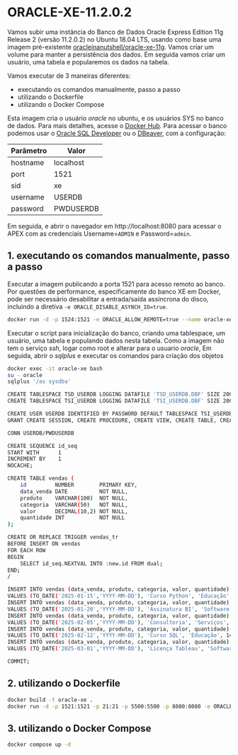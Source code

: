 # ORACLE-XE-11.2.0.2

Vamos subir uma instância do Banco de Dados Oracle Express Edition 11g Release 2 (versão 11.2.0.2) no Ubuntu 18.04 LTS, usando como base uma imagem pré-existente [oracleinanutshell/oracle-xe-11g](https://hub.docker.com/r/oracleinanutshell/oracle-xe-11g). Vamos criar um volume para manter a persistência dos dados. Em seguida vamos criar um usuário, uma tabela e popularemos os dados na tabela.

Vamos executar de 3 maneiras diferentes:
- executando os comandos manualmente, passo a passo
- utilizando o Dockerfile
- utilizando o Docker Compose

Esta imagem cria o usuário *oracle* no ubuntu, e os usuários SYS no banco de dados. Para mais detalhes, acesse o [Docker Hub](https://hub.docker.com/r/oracleinanutshell/oracle-xe-11g). Para acessar o banco podemos usar o [Oracle SQL Developer](https://www.oracle.com/database/sqldeveloper/) ou o [DBeaver](https://dbeaver.io/), com a configuração:

Parâmetro|Valor
---|---
hostname | localhost
port | 1521
sid | xe
username | USERDB
password | PWDUSERDB

Em seguida, e abrir o navegador em http://localhost:8080 para acessar o APEX com as credenciais Username=```ADMIN``` e Password=```admin```.



## 1. executando os comandos manualmente, passo a passo

Executar a imagem publicando a porta 1521 para acesso remoto ao banco. Por questões de performance, especificamente do banco XE em Docker, pode ser necessário desabilitar a entrada/saída assíncrona do disco, incluindo a diretiva ```-e ORACLE_DISABLE_ASYNCH_IO=true```.

```sh
docker run -d -p 1524:1521 -e ORACLE_ALLOW_REMOTE=true --name oracle-xe oracleinanutshell/oracle-xe-11g
```

Executar o script para inicialização do banco, criando uma tablespace, um usuário, uma tabela e populando dados nesta tabela. Como a imagem não tem o serviço *ssh*, logar como root e alterar para o usuario *oracle*, Em seguida, abrir o *sqlplus* e executar os comandos para criação dos objetos

```sh
docker exec -it oracle-xe bash
su - oracle
sqlplus '/as sysdba'

CREATE TABLESPACE TSD_USERDB LOGGING DATAFILE 'TSD_USERDB.DBF' SIZE 200M AUTOEXTEND ON NEXT 200M MAXSIZE 400M;
CREATE TABLESPACE TSI_USERDB LOGGING DATAFILE 'TSI_USERDB.DBF' SIZE 200M AUTOEXTEND ON NEXT 50M MAXSIZE 400M;

CREATE USER USERDB IDENTIFIED BY PASSWORD DEFAULT TABLESPACE TSI_USERDB QUOTA UNLIMITED ON TSD_USERDB QUOTA UNLIMITED ON TSI_USERDB;
GRANT CREATE SESSION, CREATE PROCEDURE, CREATE VIEW, CREATE TABLE, CREATE SEQUENCE, CREATE TRIGGER TO USERDB;

CONN USERDB/PWDUSERDB

CREATE SEQUENCE id_seq
START WITH      1
INCREMENT BY    1
NOCACHE;

CREATE TABLE vendas (
    id         NUMBER        PRIMARY KEY,
    data_venda DATE          NOT NULL,
    produto    VARCHAR(100)  NOT NULL,
    categoria  VARCHAR(50)   NOT NULL,
    valor      DECIMAL(10,2) NOT NULL,
    quantidade INT           NOT NULL
);

CREATE OR REPLACE TRIGGER vendas_tr
BEFORE INSERT ON vendas
FOR EACH ROW
BEGIN
    SELECT id_seq.NEXTVAL INTO :new.id FROM dual;
END;
/

INSERT INTO vendas (data_venda, produto, categoria, valor, quantidade)
VALUES (TO_DATE('2025-01-15','YYYY-MM-DD'), 'Curso Python', 'Educação', 197.00, 45);
INSERT INTO vendas (data_venda, produto, categoria, valor, quantidade)
VALUES (TO_DATE('2025-01-20','YYYY-MM-DD'), 'Assinatura BI', 'Software', 89.90, 28);
INSERT INTO vendas (data_venda, produto, categoria, valor, quantidade)
VALUES (TO_DATE('2025-02-05','YYYY-MM-DD'), 'Consultoria', 'Serviços', 1200.00, 3);
INSERT INTO vendas (data_venda, produto, categoria, valor, quantidade)
VALUES (TO_DATE('2025-02-12','YYYY-MM-DD'), 'Curso SQL', 'Educação', 147.00, 52);
INSERT INTO vendas (data_venda, produto, categoria, valor, quantidade)
VALUES (TO_DATE('2025-03-01','YYYY-MM-DD'), 'Licença Tableau', 'Software', 999.00, 15);

COMMIT;
```


## 2. utilizando o Dockerfile

```sh
docker build -t oracle-xe .
docker run -d -p 1521:1521 -p 21:21 -p 5500:5500 -p 8080:8080 -e ORACLE_ALLOW_REMOTE=true --name ora11 oracle-xe
```


## 3. utilizando o Docker Compose

```sh
docker compose up -d
```


